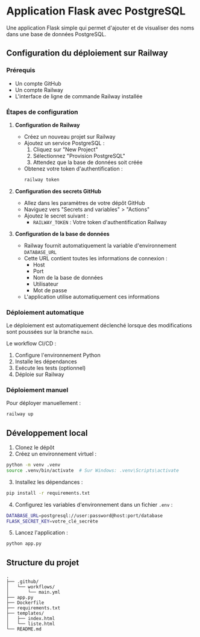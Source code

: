 # Application Flask avec PostgreSQL

Une application Flask simple qui permet d'ajouter et de visualiser des noms dans une base de données PostgreSQL.

## Configuration du déploiement sur Railway

### Prérequis
- Un compte GitHub
- Un compte Railway
- L'interface de ligne de commande Railway installée

### Étapes de configuration

1. **Configuration de Railway**
   - Créez un nouveau projet sur Railway
   - Ajoutez un service PostgreSQL :
     1. Cliquez sur "New Project"
     2. Sélectionnez "Provision PostgreSQL"
     3. Attendez que la base de données soit créée
   - Obtenez votre token d'authentification :
     ```bash
     railway token
     ```

2. **Configuration des secrets GitHub**
   - Allez dans les paramètres de votre dépôt GitHub
   - Naviguez vers "Secrets and variables" > "Actions"
   - Ajoutez le secret suivant :
     - `RAILWAY_TOKEN` : Votre token d'authentification Railway

3. **Configuration de la base de données**
   - Railway fournit automatiquement la variable d'environnement `DATABASE_URL`
   - Cette URL contient toutes les informations de connexion :
     - Host
     - Port
     - Nom de la base de données
     - Utilisateur
     - Mot de passe
   - L'application utilise automatiquement ces informations

### Déploiement automatique

Le déploiement est automatiquement déclenché lorsque des modifications sont poussées sur la branche `main`.

Le workflow CI/CD :
1. Configure l'environnement Python
2. Installe les dépendances
3. Exécute les tests (optionnel)
4. Déploie sur Railway

### Déploiement manuel

Pour déployer manuellement :
```bash
railway up
```

## Développement local

1. Clonez le dépôt
2. Créez un environnement virtuel :
```bash
python -m venv .venv
source .venv/bin/activate  # Sur Windows: .venv\Scripts\activate
```

3. Installez les dépendances :
```bash
pip install -r requirements.txt
```

4. Configurez les variables d'environnement dans un fichier `.env` :
```bash
DATABASE_URL=postgresql://user:password@host:port/database
FLASK_SECRET_KEY=votre_clé_secrète
```

5. Lancez l'application :
```bash
python app.py
```

## Structure du projet

```
.
├── .github/
│   └── workflows/
│       └── main.yml
├── app.py
├── Dockerfile
├── requirements.txt
├── templates/
│   ├── index.html
│   └── liste.html
└── README.md
``` 